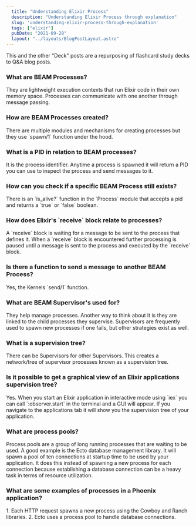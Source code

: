```yaml
---
  title: "Understanding Elixir Process"
  description: "Understanding Elixir Process through explanation"
  slug: 'understanding-elixir-process-through-explanation'
  tags: ["elixir"]
  pubDate: "2021-09-28"
  layout: "../layouts/BlogPostLayout.astro"
---
```


This and the other "Deck" posts are a repurposing of flashcard study decks to Q&A blog posts. 

<h3>What are BEAM Processes?</h3>
They are lightweight execution contexts that run Elixir code in their own memory space. Processes can communicate with one another through message passing.


<h3>How are BEAM Processes created?</h3>
There are multiple modules and mechanisms for creating processes but they use `spawn/1` function under the hood.


<h3>What is a PID in relation to BEAM processes?</h3>
It is the process identifier. Anytime a process is spawned it will return a PID you can use to inspect the process and send messages to it.


<h3>How can you check if a specific BEAM Process still exists?</h3>
There is an `is_alive?` function in the `Process` module that accepts a pid and returns a `true` or `false` boolean.


<h3>How does Elixir's `receive` block relate to processes?</h3>
A `receive` block is waiting for a message to be sent to the process that defines it. When a `receive` block is encountered further processing is paused until a message is sent to the process and executed by the `receive` block.


<h3>Is there a function to send a message to another BEAM Process?</h3>
Yes, the Kernels `send/1` function.


<h3>What are BEAM Supervisor's used for?</h3>
They help manage processes. Another way to think about it is they are linked to the child processes they supervise. Supervisors are frequently used to spawn new processes if one fails, but other strategies exist as well.


<h3>What is a supervision tree?</h3>
There can be Supervisors for other Supervisors. This creates a network/tree of supervisor processes known as a supervision tree.


<h3>Is it possible to get a graphical view of an Elixir applications supervision tree?</h3>
Yes. When you start an Elixir application in interactive mode using `iex` you can call `:observer.start` in the terminal and a GUI will appear. If you navigate to the applications tab it will show you the supervision tree of your application.


<h3>What are process pools?</h3>
Process pools are a group of long running processes that are waiting to be used. A good example is the Ecto database management library. It will spawn a pool of ten connections at startup time to be used by your application. It does this instead of spawning a new process for each connection because establishing a database connection can be a heavy task in terms of resource utilization.


<h3>What are some examples of processes in a Phoenix application?</h3>
1. Each HTTP request spawns a new process using the Cowboy and Ranch libraries. 
2. Ecto uses a process pool to handle database connections.

